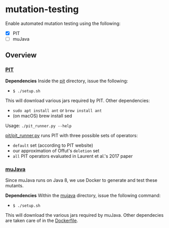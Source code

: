# mutation-testing

Enable automated mutation testing using the following:
- [x] PIT
- [ ] muJava

## Overview
### [PIT](https://pitest.org)

**Dependencies**
Inside the [pit](pit/) directory, issue the following:
* `$ ./setup.sh`

This will download various jars required by PIT. Other dependencies:
* `sudo apt install ant` or `brew install ant`
* (on macOS) brew install sed

Usage: `./pit_runner.py --help`

[pit/pit_runner.py](pit/pit_runner.py) runs PIT with three possible sets of operators:
* `default` set (according to PIT website)
* our approximation of Offut's `deletion` set 
* `all` PIT operators evaluated in Laurent et al.'s 2017 paper

### [muJava](https://cs.gmu.edu/~offutt/mujava/)
Since muJava runs on Java 8, we use Docker to generate and test these mutants.

**Dependencies**
Within the [mujava](mujava/) directory, issue the following command:
* `$ ./setup.sh`

This will download the various jars required by muJava. Other dependecies are taken care of in the [Dockerfile](mujava/Dockerfile).

